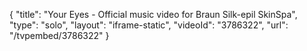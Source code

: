 {
    "title": "Your Eyes - Official music video for Braun Silk-epil SkinSpa",
    "type": "solo",
    "layout": "iframe-static",
    "videoId": "3786322",
    "url": "\/tvpembed\/3786322"
}
